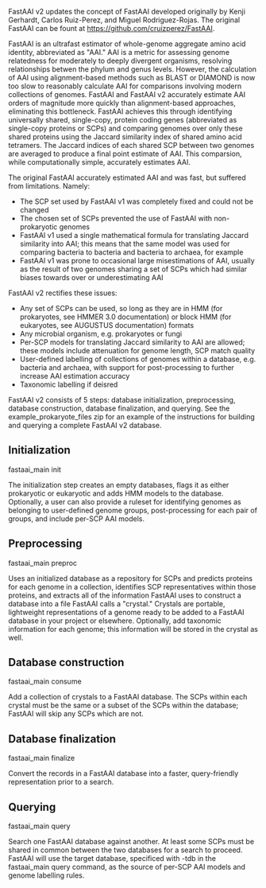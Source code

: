 FastAAI v2 updates the concept of FastAAI developed originally by Kenji Gerhardt, Carlos Ruiz-Perez, and Miguel Rodriguez-Rojas. The original FastAAI can be fount at https://github.com/cruizperez/FastAAI.

FastAAI is an ultrafast estimator of whole-genome aggregate amino acid identity, abbreviated as "AAI." AAI is a metric for assessing genome relatedness for moderately to deeply divergent organisms, resolving relationships betwen the phylum and genus levels. However, the calculation of AAI using alignment-based methods such as BLAST or DIAMOND is now too slow to reasonably calculate AAI for comparisons involving modern collections of genomes. FastAAI and FastAAI v2 accurately estimate AAI orders of magnitude more quickly than alignment-based approaches, eliminating this bottleneck. FastAAI achieves this through identifying universally shared, single-copy, protein coding genes (abbreviated as single-copy proteins or SCPs) and comparing genomes over only these shared proteins using the Jaccard similarity index of shared amino acid tetramers. The Jaccard indices of each shared SCP between two genomes are averaged to produce a final point estimate of AAI. This comparsion, while computationally simple, accurately estimates AAI.

The original FastAAI accurately estimated AAI and was fast, but suffered from limitations. Namely:

* The SCP set used by FastAAI v1 was completely fixed and could not be changed
* The chosen set of SCPs prevented the use of FastAAI with non-prokaryotic genomes
* FastAAI v1 used a single mathematical formula for translating Jaccard similarity into AAI; this means that the same model was used for comparing bacteria to bacteria and bacteria to archaea, for example
* FastAAI v1 was prone to occasional large misestimations of AAI, usually as the result of two genomes sharing a set of SCPs which had similar biases towards over or underestimating AAI

FastAAI v2 rectifies these issues:

* Any set of SCPs can be used, so long as they are in HMM (for prokaryotes, see HMMER 3.0 documentation) or block HMM (for eukaryotes, see AUGUSTUS documentation) formats
* Any microbial organism, e.g. prokaryotes or fungi
* Per-SCP models for translating Jaccard similarity to AAI are allowed; these models include attenuation for genome length, SCP match quality
* User-defined labelling of collections of genomes within a database, e.g. bacteria and archaea, with support for post-processing to further increase AAI estimation accuracy
* Taxonomic labelling if deisred

FastAAI v2 consists of 5 steps: database initialization, preprocessing, database construction, database finalization, and querying. See the example_prokaryote_files zip for an example of the instructions for building and querying a complete FastAAI v2 database.

## Initialization

fastaai_main init

The initialization step creates an empty databases, flags it as either prokaryotic or eukaryotic and adds HMM models to the database. Optionally, a user can also provide a ruleset for identifying genomes as belonging to user-defined genome groups, post-processing for each pair of groups, and include per-SCP AAI models. 

## Preprocessing

fastaai_main preproc

Uses an initialized database as a repository for SCPs and predicts proteins for each genome in a collection, identifies SCP representatives within those proteins, and extracts all of the information FastAAI uses to construct a database into a file FastAAI calls a "crystal." Crystals are portable, lightweight representations of a genome ready to be added to a FastAAI database in your project or elsewhere. Optionally, add taxonomic information for each genome; this information will be stored in the crystal as well.

## Database construction

fastaai_main consume

Add a collection of crystals to a FastAAI database. The SCPs within each crystal must be the same or a subset of the SCPs within the database; FastAAI will skip any SCPs which are not.

## Database finalization

fastaai_main finalize

Convert the records in a FastAAI database into a faster, query-friendly representation prior to a search.

## Querying

fastaai_main query

Search one FastAAI database against another. At least some SCPs must be shared in common between the two databases for a search to proceed. FastAAI will use the target database, specificed with -tdb in the fastaai_main query command, as the source of per-SCP AAI models and genome labelling rules.
